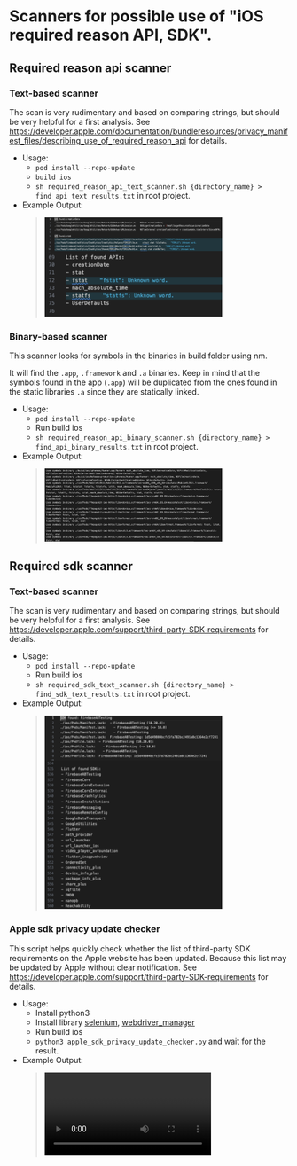 # Scanners for possible use of "iOS required reason API, SDK".

## Required reason api scanner

### Text-based scanner

The scan is very rudimentary and based on comparing strings, but should be very helpful for a first analysis.
See https://developer.apple.com/documentation/bundleresources/privacy_manifest_files/describing_use_of_required_reason_api for details.

- Usage:
  - `pod install --repo-update`
  - `build ios`
  - `sh required_reason_api_text_scanner.sh {directory_name} > find_api_text_results.txt` in root project.
- Example Output:
  > <img src="./assets/images/required_reason_api_text_scanner.png" width="320">

### Binary-based scanner

This scanner looks for symbols in the binaries in build folder using nm.

It will find the `.app`, `.framework` and `.a` binaries. Keep in mind that the symbols found in the app (`.app`) will be duplicated from the ones found in the static libraries `.a` since they are statically linked.

- Usage:
  - `pod install --repo-update`
  - Run build ios
  - `sh required_reason_api_binary_scanner.sh {directory_name} > find_api_binary_results.txt` in root project.
- Example Output:
  > <img src="./assets/images/required_reason_api_binary_scanner.png" width="320">

## Required sdk scanner

### Text-based scanner

The scan is very rudimentary and based on comparing strings, but should be very helpful for a first analysis.
See https://developer.apple.com/support/third-party-SDK-requirements for details.

- Usage:
  - `pod install --repo-update`
  - Run build ios
  - `sh required_sdk_text_scanner.sh {directory_name} > find_sdk_text_results.txt` in root project.
- Example Output:
  > <img src="./assets/images/required_sdk_text_scanner.png" width="320">

### Apple sdk privacy update checker

This script helps quickly check whether the list of third-party SDK requirements on the Apple website has been updated. Because this list may be updated by Apple without clear notification.
See https://developer.apple.com/support/third-party-SDK-requirements for details.

- Usage:
  - Install python3
  - Install library [selenium](https://pypi.org/project/selenium/), [webdriver_manager](https://pypi.org/project/webdriver-manager/)
  - Run build ios
  - `python3 apple_sdk_privacy_update_checker.py` and wait for the result.
- Example Output:
  > ![apple_sdk_privacy_update_checker](./assets/videos/apple_sdk_privacy_update_checker.mp4)
